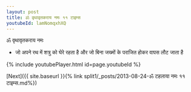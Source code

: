 ```yaml
---
layout: post
title: ॐ वृथावृतकराय नमः ११ टाइम्स
youtubeId: lamNomqxhXQ
---
```

 
 
 ॐ वृथावृतकराय नमः  
 
 -  जो अपने रथ में शत्रु को घेरे रहता है और जो बिना जख्मों के पराजित होकर वापस लौट जाता है 
 
  
 
  
 
 
 
 
 
 


{% include youtubePlayer.html id=page.youtubeId %}
 
[Next]({{ site.baseurl }}{% link  split1/_posts/2013-08-24-ॐ टहलाया नमः ११ टाइम्स.md%})
 
